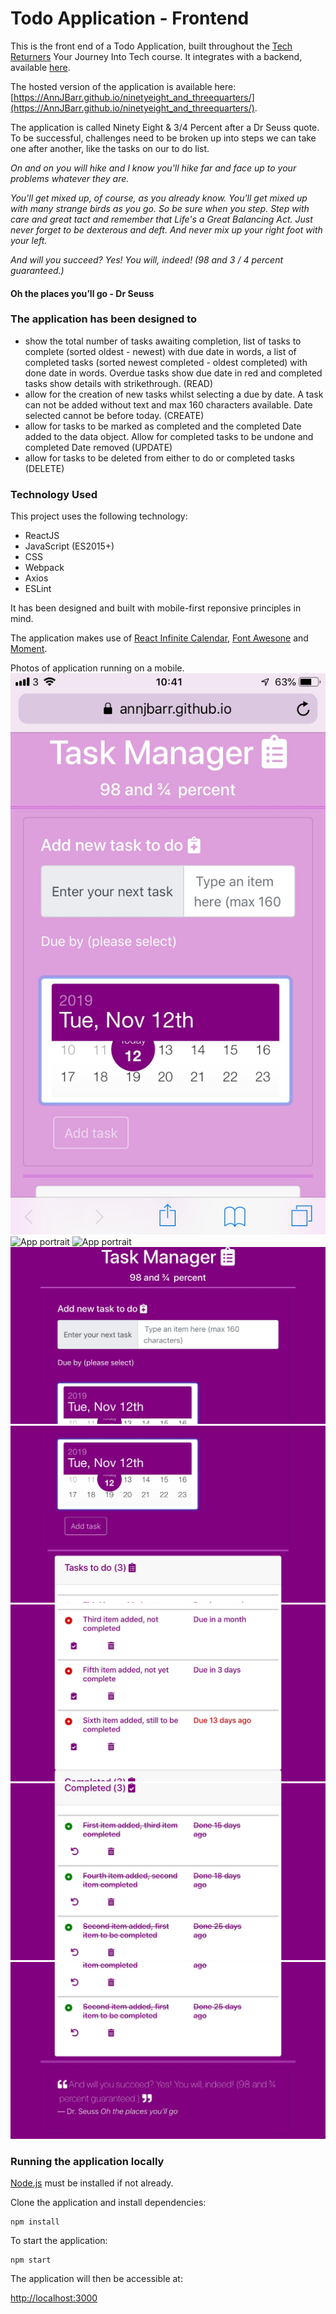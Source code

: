 

# Todo Application - Frontend

This is the front end of a Todo Application, built throughout the [Tech Returners](https://techreturners.com) Your Journey Into Tech course. It integrates with a backend, available [here](https://github.com/AnnJBarr/ninetyeight_and_threequarters).

The hosted version of the application is available here: [https://AnnJBarr.github.io/ninetyeight_and_threequarters/](https://AnnJBarr.github.io/ninetyeight_and_threequarters/).

The application is called Ninety Eight & 3/4 Percent after a Dr Seuss quote. To be successful, challenges need to be broken up into steps we can take one after another, like the tasks on our to do list.

*On and on you will hike 
and I know you'll hike far 
and face up to your problems whatever they are.*

*You'll get mixed up, of course, as you already know. You'll get mixed up with many strange birds as you go. So be sure when you step. Step with care and great tact and remember that Life's a Great Balancing Act. Just never forget to be dexterous and deft. And never mix up your right foot with your left.*

*And will you succeed? Yes! You will, indeed! (98 and 3 / 4 percent guaranteed.)*

#### Oh the places you’ll go - Dr Seuss

### The application has been designed to 
- show the total number of tasks awaiting completion, list of tasks to complete (sorted oldest - newest) with due date in words, a list of completed tasks (sorted newest completed - oldest completed) with done date in words. Overdue tasks show due date in red and completed tasks show details with strikethrough.  (READ)
- allow for the creation of new tasks whilst selecting a due by date. A task can not be added without text and max 160 characters available. Date selected cannot be before today. (CREATE)
- allow for tasks to be marked as completed and the completed Date added to the data object. Allow for completed tasks to be undone and completed Date removed (UPDATE)
- allow for tasks to be deleted from either to do or completed tasks (DELETE)


### Technology Used

This project uses the following technology:

- ReactJS
- JavaScript (ES2015+)
- CSS
- Webpack
- Axios
- ESLint

It has been designed and built with mobile-first reponsive principles in mind.

The application makes use of [React Infinite Calendar](https://www.npmjs.com/package/react-infinite-calendar), [Font Awesone](https://www.npmjs.com/package/font-awesome) and [Moment](https://www.npmjs.com/package/moment).

Photos of application running on a mobile.
![App portrait](https://github.com/AnnJBarr/ninetyeight_and_threequarters/blob/master/public/mobportraittop.jpeg)
![App portrait](https://github.com/AnnJBarr/ninetyeight_and_threequarters/blob/master/public/mobportaitmid.jpeg)
![App portrait](https://github.com/AnnJBarr/ninetyeight_and_threequarters/blob/master/public/mobportaitbottom.jpeg)
![App landscape](https://github.com/AnnJBarr/ninetyeight_and_threequarters/blob/master/public/moblandtop.jpeg)
![App landscape](https://github.com/AnnJBarr/ninetyeight_and_threequarters/blob/master/public/moblandmid1.jpeg)
![App landscape](https://github.com/AnnJBarr/ninetyeight_and_threequarters/blob/master/public/moblandmid2.jpeg)
![App landscape](https://github.com/AnnJBarr/ninetyeight_and_threequarters/blob/master/public/moblandmid3.jpeg)
![App landscape](https://github.com/AnnJBarr/ninetyeight_and_threequarters/blob/master/public/moblandbottom.jpeg)

### Running the application locally

[Node.js](https://nodejs.org/en/) must be installed if not already.

Clone the application and install dependencies:

    npm install

To start the application:

    npm start

The application will then be accessible at:

[http://localhost:3000](http://localhost:3000)